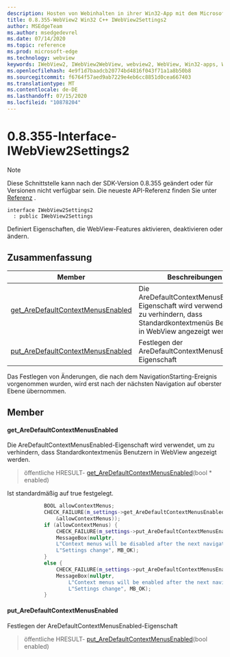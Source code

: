```yaml
---
description: Hosten von Webinhalten in ihrer Win32-App mit dem Microsoft Edge WebView2-Steuerelement
title: 0.8.355-WebView2 Win32 C++ IWebView2Settings2
author: MSEdgeTeam
ms.author: msedgedevrel
ms.date: 07/14/2020
ms.topic: reference
ms.prod: microsoft-edge
ms.technology: webview
keywords: IWebView2, IWebView2WebView, webview2, WebView, Win32-apps, Win32, Edge
ms.openlocfilehash: 4e9f1d7baadcb20774bd4816f043f71a1a8b50b8
ms.sourcegitcommit: f6764f57aed9ab7229e4eb6cc8851d0cea667403
ms.translationtype: MT
ms.contentlocale: de-DE
ms.lasthandoff: 07/15/2020
ms.locfileid: "10878204"
---
```

# 0.8.355-Interface-IWebView2Settings2 

> [!NOTE]
> Diese Schnittstelle kann nach der SDK-Version 0.8.355 geändert oder für Versionen nicht verfügbar sein. Die neueste API-Referenz finden Sie unter [Referenz](../../../webview2-api-reference.md) .

```
interface IWebView2Settings2
  : public IWebView2Settings
```

Definiert Eigenschaften, die WebView-Features aktivieren, deaktivieren oder ändern.

## Zusammenfassung

 Member                        | Beschreibungen
--------------------------------|---------------------------------------------
[get_AreDefaultContextMenusEnabled](#get_aredefaultcontextmenusenabled) | Die AreDefaultContextMenusEnabled-Eigenschaft wird verwendet, um zu verhindern, dass Standardkontextmenüs Benutzern in WebView angezeigt werden.
[put_AreDefaultContextMenusEnabled](#put_aredefaultcontextmenusenabled) | Festlegen der AreDefaultContextMenusEnabled-Eigenschaft

Das Festlegen von Änderungen, die nach dem NavigationStarting-Ereignis vorgenommen wurden, wird erst nach der nächsten Navigation auf oberster Ebene übernommen.

## Member

#### get_AreDefaultContextMenusEnabled 

Die AreDefaultContextMenusEnabled-Eigenschaft wird verwendet, um zu verhindern, dass Standardkontextmenüs Benutzern in WebView angezeigt werden.

> öffentliche HRESULT- [get_AreDefaultContextMenusEnabled](#get_aredefaultcontextmenusenabled)(bool * enabled)

Ist standardmäßig auf true festgelegt.

```cpp
            BOOL allowContextMenus;
            CHECK_FAILURE(m_settings->get_AreDefaultContextMenusEnabled(
                &allowContextMenus));
            if (allowContextMenus) {
                CHECK_FAILURE(m_settings->put_AreDefaultContextMenusEnabled(FALSE));
                MessageBox(nullptr,
                L"Context menus will be disabled after the next navigation.",
                L"Settings change", MB_OK);
            }
            else {
                CHECK_FAILURE(m_settings->put_AreDefaultContextMenusEnabled(TRUE));
                MessageBox(nullptr,
                    L"Context menus will be enabled after the next navigation.",
                    L"Settings change", MB_OK);
            }
```

#### put_AreDefaultContextMenusEnabled 

Festlegen der AreDefaultContextMenusEnabled-Eigenschaft

> öffentliche HRESULT- [put_AreDefaultContextMenusEnabled](#put_aredefaultcontextmenusenabled)(bool enabled)

